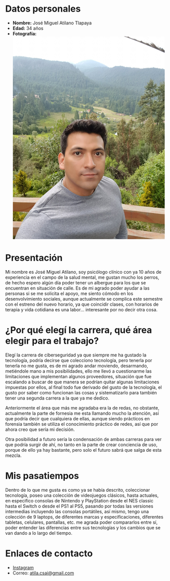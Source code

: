# Datos personales 
- **Nombre:** José Miguel Atilano Tlapaya
- **Edad:** 34 años
- **Fotografía:** ![Foto](Imagenes/Foto1.jpg)

# Presentación
Mi nombre es José Miguel Atilano, soy psicólogo clínico con ya 10 años de experiencia en el campo de la salud mental, me gustan mucho los perros, de hecho espero algún día poder tener un albergue para los que se encuentran en situación de calle.
Es de mi agrado poder ayudar a las personas si se me solicita el apoyo, me siento cómodo en los desenvolvimiento sociales, aunque actualmente se complica este semestre con el estreno del nuevo horario, ya que coincidir clases, con horarios de terapia y vida cotidiana es una labor… interesante por no decir otra cosa.   

# ¿Por qué elegí la carrera, qué área elegir para el trabajo? 
Elegí la carrera de ciberseguridad ya que siempre me ha gustado la tecnología, podría decirse que colecciono tecnología, pero tenerla por tenerla no me gusta, es de mi agrado andar moviendo, desarmando, metiéndole mano a mis posibilidades, ello me llevó a cuestionarme las limitaciones que implementan algunos proveedores, situación que fue escalando a buscar de que manera se podrían quitar algunas limitaciones impuestas por ellos, al final todo fue derivado del gusto de la tecnología, el gusto por saber como funcionan las cosas y sistematizarlo para también tener una segunda carrera a la que ya me dedico.

Anteriormente el área que más me agradaba era la de redas, no obstante, actualmente la parte de fornesia me esta llamando mucho la atención, así que podría decir que cualquiera de ellas, aunque siendo prácticos en forensia también se utiliza el conocimiento práctico de redes, así que por ahora creo que sería mi decisión.

Otra posibilidad a futuro sería la condensación de ambas carreras para ver que podría surgir de ahí, no tanto en la parte de crear conciencia de uso, porque de ello ya hay bastante, pero solo el futuro sabrá que salga de esta mezcla.

# Mis pasatiempos
Dentro de lo que me gusta es como ya se había descrito, coleccionar tecnología, poseo una colección de videojuegos clásicos, hasta actuales, en especifico consolas de Nintendo y PlayStation desde el NES classic hasta el Switch o desde el PS1 al PS5, pasando por todas las versiones intermedias incluyendo las consolas portátiles, así mismo, tengo una colección de 9 laptops, de diferentes marcas y especificaciones, diferentes tabletas, celulares, pantallas, etc. me agrada poder compararlos entre sí, poder entender las diferencias entre sus tecnologías y los cambios que se van dando a lo largo del tiempo.

# Enlaces de contacto
- [Instagram](https://www.instagram.com/atilamike/)
- Correo: atila.csai@gmail.com